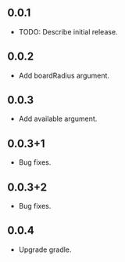 ## 0.0.1

* TODO: Describe initial release.

## 0.0.2

* Add boardRadius argument.

## 0.0.3

* Add available argument.

## 0.0.3+1

* Bug fixes.

## 0.0.3+2

* Bug fixes.

## 0.0.4

* Upgrade gradle.